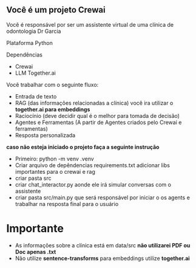 ## Você é um projeto Crewai

Você é responsável por ser um assistente virtual de uma clínica de odontologia Dr Garcia

Plataforma Python

Dependências

- Crewai
- LLM Together.ai

Você trabalhar com o seguinte fluxo:

- Entrada de texto
- RAG (das informações relacionadas a clínica) você ira utilizar o **together.ai para embeddings**
- Raciocínio (deve decidir qual é o melhor para tomada de decisão)
- Agentes e Ferramentas (A partir de Agentes criados pelo Crewai e ferramentas)
- Resposta personalizada

**caso não esteja iniciado o projeto faça a seguinte instrução**

- Primeiro: python -m venv .venv
- Criar arquivo de depêndencias requirements.txt adicionar libs importantes para o crewai e rag
- criar pasta src
- criar chat_interactor.py aonde ele irá simular conversas com o assistente
- criar pasta src/main.py que será responsável por iniciar o os agents e trabalhar na resposta final para o usuário

# Importante

- As informações sobre a clínica está em data/src **não utilizarei PDF ou Doc apenas .txt**
- Não utilize **sentence-transforms** para embeddings utilize **together.ai**
